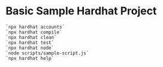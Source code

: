 # Basic Sample Hardhat Project


```shell
`npx hardhat accounts`
`npx hardhat compile`
`npx hardhat clean`
`npx hardhat test`
`npx hardhat node`
`node scripts/sample-script.js`
`npx hardhat help`
```
